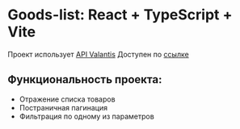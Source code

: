 # Goods-list: React + TypeScript + Vite

Проект использует [API Valantis](http://api.valantis.store:40000/)
Доступен по [ссылке](https://MickKrishtopa.github.io/goods-list/)

## Функциональность проекта:

- Отражение списка товаров
- Постраничная пагинация
- Фильтрация по одному из параметров
